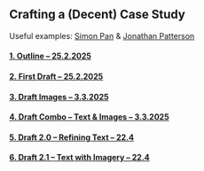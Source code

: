 ## Crafting a (Decent) Case Study

Useful examples: [Simon Pan](https://simonpan.com/work/uber/) & [Jonathan Patterson](https://www.jonathanpatterson.com/index.html)

#### [1. Outline – 25.2.2025](draft-25-2.md)
#### [2. First Draft – 25.2.2025](draft2-25-2.md)
#### [3. Draft Images – 3.3.2025](draft-images-3-3.md)
#### [4. Draft Combo – Text & Images – 3.3.2025](draft-text-image-combo.md)
#### [5. Draft 2.0 – Refining Text – 22.4](draft3.md)
#### [6. Draft 2.1 – Text with Imagery – 22.4](draft4.md)
